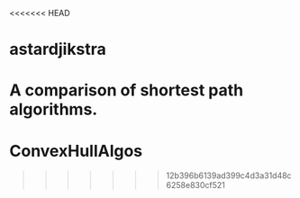 <<<<<<< HEAD
# astardjikstra
A comparison of shortest path algorithms.
=======
# ConvexHullAlgos
>>>>>>> 12b396b6139ad399c4d3a31d48c6258e830cf521

